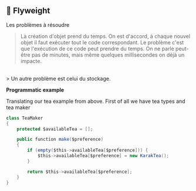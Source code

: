 🍃 Flyweight
---------
Les problèmes à résoudre
> La création d'objet prend du temps. On est d'accord, à chaque nouvel objet il faut exécuter tout le code correspondant. Le problème c'est que l'exécution de ce code peut prendre du temps. On ne parle peut-être pas de minutes, mais même quelques millisecondes on déjà un impacte.
</br>
> Un autre problème est celui du stockage.

**Programmatic example**

Translating our tea example from above. First of all we have tea types and tea maker

```java
class TeaMaker
{
    protected $availableTea = [];

    public function make($preference)
    {
        if (empty($this->availableTea[$preference])) {
            $this->availableTea[$preference] = new KarakTea();
        }

        return $this->availableTea[$preference];
    }
}
```
